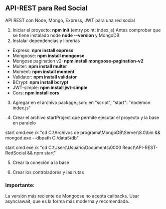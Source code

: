 ## API-REST para Red Social
API REST con Node, Mongo, Express, JWT para una red social
1. Iniciar el proyecto: **npm init** (entry point: index.js)
Antes comprobar que se tiene instalado node **node --version** y MongoDB
2. Instalar dependencias y librerías
- Express: **npm install express**
- Mongoose: **npm install mongoose**
- Mongose pagination v2: **npm install mongoose-pagination-v2**
- Multer: **npm install multer**
- Moment: **npm install moment**
- Validator: **npm install validator**
- BCrypt: **npm install bcrypt**
- JWT-simple: **npm install jwt-simple**
- Cors: **npm install cors**

3. Agregar en el archivo package.json: en "script", "start": "nodemon index.js"

4. Crear el archivo startProject que permite ejecutar el proyecto y la base en paralelo

start cmd.exe /k "cd C:\Archivos de programa\MongoDB\Server\8.0\bin && mongod.exe --dbpath C:/data5/db"

start cmd.exe /k "cd C:\Users\Usuario\Documents\0000 React\API-REST-RedSocial && npm start"

5. Crear la coneción a la base

6. Crear los controladores y las rutas

### Importante:
La versión más reciente de Mongoose no acepta callbacks. Usar async/await, que es la forma más moderna y recomendada.